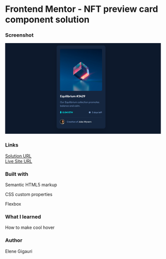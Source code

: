 <h1>Frontend Mentor - NFT preview card component solution</h1>

<h3>Screenshot</h3>
<img src="Screenshot.png">

<h3>Links</h3>
<a href="https://www.frontendmentor.io/solutions/responsive-onepage-project-with-css-flexbox-YYRlkv60qj">Solution URL </a>
<br>
<a href="https://tsikvi.github.io/nft-preview-card/"> Live Site URL</a>

<h3>Built with</h3>

<p>Semantic HTML5 markup</p>
<p>CSS custom properties</p>
<p>Flexbox</p>

<h3>What I learned</h3>

<p>How to make cool hover </p>

<h3>Author</h3>

<p>Elene Gigauri</p>


